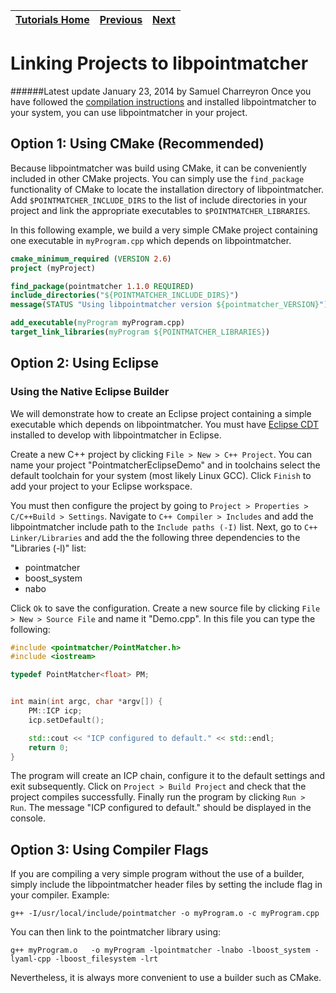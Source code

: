 | [Tutorials Home](Tutorials.md)    | [Previous](Configuration.md) | [Next](Pointclouds.md) |
| ------------- |:-------------:| -----:|

# Linking Projects to libpointmatcher
######Latest update January 23, 2014 by Samuel Charreyron
Once you have followed the [compilation instructions](Compilation.md) and installed libpointmatcher to your system, you can use libpointmatcher in your project.

## Option 1: Using CMake (Recommended)
Because libpointmatcher was build using CMake, it can be conveniently included in other CMake projects.  You can simply use the `find_package` functionality of CMake to locate the installation directory of libpointmatcher.  Add `$POINTMATCHER_INCLUDE_DIRS` to the list of include directories in your project and link the appropriate executables to `$POINTMATCHER_LIBRARIES`.

In this following example, we build a very simple CMake project containing one executable in `myProgram.cpp` which depends on libpointmatcher.

```cmake
cmake_minimum_required (VERSION 2.6)
project (myProject)

find_package(pointmatcher 1.1.0 REQUIRED)
include_directories("${POINTMATCHER_INCLUDE_DIRS}")
message(STATUS "Using libpointmatcher version ${pointmatcher_VERSION}")

add_executable(myProgram myProgram.cpp)
target_link_libraries(myProgram ${POINTMATCHER_LIBRARIES})
```

## Option 2: Using Eclipse
### Using the Native Eclipse Builder
We will demonstrate how to create an Eclipse project containing a simple executable which depends on libpointmatcher.  You must have [Eclipse CDT](http://www.eclipse.org/cdt/) installed to develop with libpointmatcher in Eclipse.  

Create a new C++ project by clicking `File > New > C++ Project`.  You can name your project "PointmatcherEclipseDemo" and in toolchains select the default toolchain for your system (most likely Linux GCC).  Click `Finish` to add your project to your Eclipse workspace.  

You must then configure the project by going to `Project > Properties > C/C++Build > Settings`.  Navigate to `C++ Compiler > Includes` and add the libpointmatcher include path to the `Include paths (-I)` list.  Next, go to `C++ Linker/Libraries` and add the the following three dependencies to the "Libraries (-l)" list: 

* pointmatcher
* boost_system
* nabo

Click `Ok` to save the configuration.  Create a new source file by clicking `File > New > Source File` and name it "Demo.cpp".  In this file you can type the following:
 
```cpp
#include <pointmatcher/PointMatcher.h>
#include <iostream>

typedef PointMatcher<float> PM;


int main(int argc, char *argv[]) {
	PM::ICP icp;
	icp.setDefault();

	std::cout << "ICP configured to default." << std::endl;
	return 0;
}
```
The program will create an ICP chain, configure it to the default settings and exit subsequently.  Click on `Project > Build Project` and check that the project compiles successfully.  Finally run the program by clicking `Run > Run`. The message "ICP configured to default." should be displayed in the console.       

## Option 3: Using Compiler Flags
If you are compiling a very simple program without the use of a builder, simply include the libpointmatcher header files by setting the include flag in your compiler.  Example:
```
g++ -I/usr/local/include/pointmatcher -o myProgram.o -c myProgram.cpp
```
You can then link to the pointmatcher library using:
```
g++ myProgram.o   -o myProgram -lpointmatcher -lnabo -lboost_system -lyaml-cpp -lboost_filesystem -lrt
```
Nevertheless, it is always more convenient to use a builder such as CMake.
